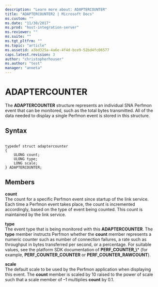 ```yaml
---
description: "Learn more about: ADAPTERCOUNTER"
title: "ADAPTERCOUNTER2 | Microsoft Docs"
ms.custom: ""
ms.date: "11/30/2017"
ms.prod: "host-integration-server"
ms.reviewer: ""
ms.suite: ""
ms.tgt_pltfrm: ""
ms.topic: "article"
ms.assetid: a3bd325a-4a6e-4f4d-bce9-52bd4fc06577
caps.latest.revision: 3
author: "christopherhouser"
ms.author: "test"
manager: "anneta"
---
```

# ADAPTERCOUNTER
The **ADAPTERCOUNTER** structure represents an individual SNA Perfmon event that can be monitored, such as the total bytes transmitted. All of the data needed to display a single Perfmon event is stored in this structure.  
  
## Syntax  
  
```  
  
typedef struct adaptercounter  
{  
    ULONG count;  
    ULONG type;  
    LONG scale;  
} ADAPTERCOUNTER;   
```  
  
## Members  
 **count**  
 The count for a specific Perfmon event since startup of the link service. Each time a Perfmon event takes place, the count is incremented accordingly, based on the type of event being counted. This count is maintained by the link service.  
  
 **type**  
 The event type that is being monitored with this **ADAPTERCOUNTER**. The **type** member instructs Perfmon whether the **count** member represents a numeric counter such as number of connection failures, a rate such as throughput in bytes transferred per second, or a percentage. For suitable values, see the platform SDK documentation of **PERF_COUNTER_\\*** (for example, **PERF_COUNTER_COUNTER** or **PERF_COUNTER_RAWCOUNT**).  
  
 **scale**  
 The default scale to be used by the Perfmon application when displaying this event. The **count** member is scaled by 10 raised to the power of scale such that a scale member of –1 multiplies **count** by 0.1.
